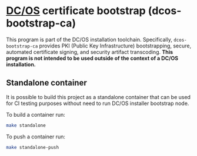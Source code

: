 # [DC/OS](https://docs.mesosphere.com/1.13/overview/what-is-dcos/) certificate bootstrap (dcos-bootstrap-ca)
This program is part of the DC/OS installation toolchain. Specifically,
`dcos-bootstrap-ca` provides PKI (Public Key Infrastructure) bootstrapping,
secure, automated certificate signing, and security artifact 
transcoding. **This program is not intended to be used outside of the
context of a DC/OS installation.**

## Standalone container

It is possible to build this project as a standalone container that can be
used for CI testing purposes without need to run DC/OS installer bootstrap
node.

To build a container run:

```sh
make standalone
```

To push a container run:

```sh
make standalone-push
```
